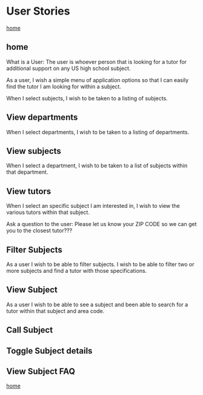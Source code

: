 # User Stories

[home](../readme.md)

## home

What is a User: The user is whoever person that is looking for a tutor for additional support on any US high school subject.

As a user, I wish a simple menu of application options so that I can easily find the tutor I am looking for within a subject.

When I select subjects, I wish to be taken to a listing of subjects.

## View departments

When I select departments, I wish to be taken to a listing of departments.

## View subjects

When I select a department, I wish to be taken to a list of subjects within that department.

## View tutors

When I select an specific subject I am interested in, I wish to view the various tutors within that subject.



Ask a question to the user: Please let us know your ZIP CODE so we can get you to the closest tutor???


## Filter Subjects

As a user I wish to be able to filter subjects. I wish to be able to filter two or more subjects and find a tutor with those specifications.

## View Subject

As a user I wish to be able to see a subject and been able to search for a tutor within that subject and area code.

## Call Subject

## Toggle Subject details

## View Subject FAQ

[home](../readme.md)
